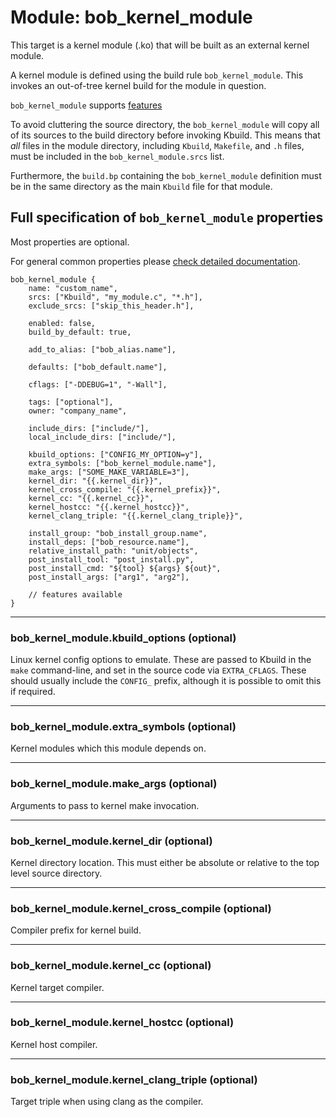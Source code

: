Module: bob_kernel_module
=========================

This target is a kernel module (.ko) that will be built as an
external kernel module.

A kernel module is defined using the build rule
`bob_kernel_module`. This invokes an out-of-tree kernel build for
the module in question.

`bob_kernel_module` supports [features](../features.md)

To avoid cluttering the source directory, the `bob_kernel_module` will
copy all of its sources to the build directory before invoking Kbuild.
This means that *all* files in the module directory, including
`Kbuild`, `Makefile`, and `.h` files, must be included in the
`bob_kernel_module.srcs` list.

Furthermore, the `build.bp` containing the `bob_kernel_module`
definition must be in the same directory as the main `Kbuild` file for
that module.

## Full specification of `bob_kernel_module` properties
Most properties are optional.

For general common properties please [check detailed documentation](common_module_properties.md).

```bp
bob_kernel_module {
    name: "custom_name",
    srcs: ["Kbuild", "my_module.c", "*.h"],
    exclude_srcs: ["skip_this_header.h"],

    enabled: false,
    build_by_default: true,

    add_to_alias: ["bob_alias.name"],

    defaults: ["bob_default.name"],

    cflags: ["-DDEBUG=1", "-Wall"],

    tags: ["optional"],
    owner: "company_name",

    include_dirs: ["include/"],
    local_include_dirs: ["include/"],

    kbuild_options: ["CONFIG_MY_OPTION=y"],
    extra_symbols: ["bob_kernel_module.name"],
    make_args: ["SOME_MAKE_VARIABLE=3"],
    kernel_dir: "{{.kernel_dir}}",
    kernel_cross_compile: "{{.kernel_prefix}}",
    kernel_cc: "{{.kernel_cc}}",
    kernel_hostcc: "{{.kernel_hostcc}}",
    kernel_clang_triple: "{{.kernel_clang_triple}}",

    install_group: "bob_install_group.name",
    install_deps: ["bob_resource.name"],
    relative_install_path: "unit/objects",
    post_install_tool: "post_install.py",
    post_install_cmd: "${tool} ${args} ${out}",
    post_install_args: ["arg1", "arg2"],

    // features available
}
```

----
### **bob_kernel_module.kbuild_options** (optional)
Linux kernel config options to emulate. These are passed to Kbuild in
the `make` command-line, and set in the source code via
`EXTRA_CFLAGS`. These should usually include the `CONFIG_` prefix,
although it is possible to omit this if required.

----
### **bob_kernel_module.extra_symbols** (optional)
Kernel modules which this module depends on.

----
### **bob_kernel_module.make_args** (optional)
Arguments to pass to kernel make invocation.

----
### **bob_kernel_module.kernel_dir** (optional)
Kernel directory location. This must either be absolute or relative to
the top level source directory.

----
### **bob_kernel_module.kernel_cross_compile** (optional)
Compiler prefix for kernel build.

----
### **bob_kernel_module.kernel_cc** (optional)
Kernel target compiler.

----
### **bob_kernel_module.kernel_hostcc** (optional)
Kernel host compiler.

----
### **bob_kernel_module.kernel_clang_triple** (optional)
Target triple when using clang as the compiler.